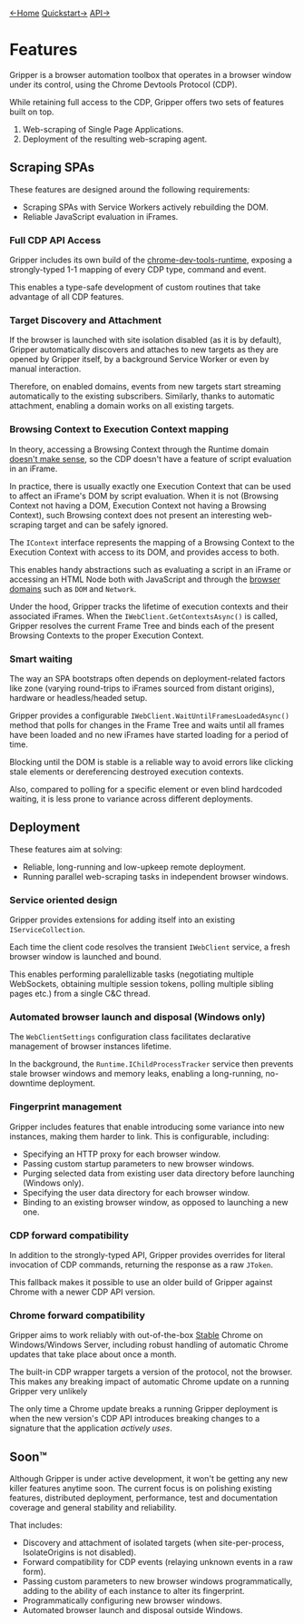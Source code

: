 [←Home](index.md) [Quickstart→](quickstart.md) [API→](api_reference.md)

# Features

Gripper is a browser automation toolbox that operates in a browser window under its control,
using the Chrome Devtools Protocol (CDP).

While retaining full access to the CDP, Gripper offers two sets of features built on top.

1. Web-scraping of Single Page Applications.
1. Deployment of the resulting web-scraping agent.

## Scraping SPAs

These features are designed around the following requirements:
- Scraping SPAs with Service Workers actively rebuilding the DOM.
- Reliable JavaScript evaluation in iFrames.

### Full CDP API Access

Gripper includes its own build of the [chrome-dev-tools-runtime](https://github.com/BaristaLabs/chrome-dev-tools-runtime), exposing a strongly-typed 1-1 mapping of every CDP type, command and event.

This enables a type-safe development of custom routines that take advantage of all CDP features.

### Target Discovery and Attachment

If the browser is launched with site isolation disabled (as it is by default), Gripper automatically discovers and attaches to new targets as they are opened by Gripper itself, by a background Service Worker or even by manual interaction. 

Therefore, on enabled domains, events from new targets start streaming automatically to the existing subscribers. Similarly, thanks to automatic attachment, enabling a domain works on all existing targets.

### Browsing Context to Execution Context mapping

In theory, accessing a Browsing Context through the Runtime domain [doesn't make sense](https://github.com/ChromeDevTools/devtools-protocol/issues/72#issuecomment-347977976), so the CDP doesn't have a feature of script evaluation in an iFrame.

In practice, there is usually exactly one Execution Context that can be used to affect an iFrame's DOM by script evaluation. When it is not (Browsing Context not having a DOM, Execution Context not having a Browsing Context), such Browsing context does not present an interesting web-scraping target and can be safely ignored.

The `IContext` interface represents the mapping of a Browsing Context to the Execution Context with access to its DOM, and provides access to both.

This enables handy abstractions such as evaluating a script in an iFrame or accessing an HTML Node both with JavaScript and through the [browser domains](https://github.com/ChromeDevTools/devtools-protocol/blob/master/json/browser_protocol.json) such as `DOM` and `Network`.

Under the hood, Gripper tracks the lifetime of execution contexts and their associated iFrames. When the `IWebClient.GetContextsAsync()` is called, Gripper resolves the current Frame Tree and binds each of the present Browsing Contexts to the proper Execution Context.

### Smart waiting

The way an SPA bootstraps often depends on deployment-related factors like zone (varying round-trips to iFrames sourced from distant origins), hardware or headless/headed setup.

Gripper provides a configurable `IWebClient.WaitUntilFramesLoadedAsync()` method that polls for changes in the Frame Tree and waits until all frames have been loaded and no new iFrames have started loading for a period of time.

Blocking until the DOM is stable is a reliable way to avoid errors like clicking stale elements or dereferencing destroyed execution contexts.

Also, compared to polling for a specific element or even blind hardcoded waiting, it is less prone to variance across different deployments.

## Deployment

These features aim at solving:
- Reliable, long-running and low-upkeep remote deployment.
- Running parallel web-scraping tasks in independent browser windows.

### Service oriented design

Gripper provides extensions for adding itself into an existing `IServiceCollection`.

Each time the client code resolves the transient `IWebClient` service, a fresh browser window is launched and bound.

This enables performing paralellizable tasks (negotiating multiple WebSockets, obtaining multiple session tokens, polling multiple sibling pages etc.) from a single C&C thread.

### Automated browser launch and disposal (Windows only)

The `WebClientSettings` configuration class facilitates declarative management of browser instances lifetime.

In the background, the `Runtime.IChildProcessTracker` service then prevents stale browser windows and memory leaks, enabling a long-running, no-downtime deployment.

### Fingerprint management

Gripper includes features that enable introducing some variance into new instances, making them harder to link. This is configurable, including:

- Specifying an HTTP proxy for each browser window.
- Passing custom startup parameters to new browser windows.
- Purging selected data from existing user data directory before launching (Windows only).
- Specifying the user data directory for each browser window.
- Binding to an existing browser window, as opposed to launching a new one.

### CDP forward compatibility

In addition to the strongly-typed API, Gripper provides overrides for literal invocation of CDP commands, returning the response as a raw `JToken`.

This fallback makes it possible to use an older build of Gripper against Chrome with a newer CDP API version.

### Chrome forward compatibility

Gripper aims to work reliably with out-of-the-box [Stable](https://chromereleases.googleblog.com/) Chrome on Windows/Windows Server, including robust handling of automatic Chrome updates that take place about once a month.

The built-in CDP wrapper targets a version of the protocol, not the browser. This makes any breaking impact of automatic Chrome update on a running Gripper very unlikely

The only time a Chrome update breaks a running Gripper deployment is when the new version's CDP API introduces breaking changes to a signature that the application *actively uses*.

## Soon™

Although Gripper is under active development, it won't be getting any new killer features anytime soon. The current focus is on polishing existing features, distributed deployment, performance, test and documentation coverage and general stability and reliability.

That includes:

- Discovery and attachment of isolated targets (when site-per-process, IsolateOrigins is not disabled).
- Forward compatibility for CDP events (relaying unknown events in a raw form).
- Passing custom parameters to new browser windows programmatically, adding to the ability of each instance to alter its fingerprint.
- Programmatically configuring new browser windows.
- Automated browser launch and disposal outside Windows.


